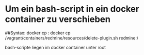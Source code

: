 # Um ein bash-script in ein docker container zu verschieben
##Syntax:
docker cp <src-path> <container>:<dest-path> 
docker cp /vagrant/containers/redmine/resources/delete-plugin.sh redmine:/

bash-scripte liegen im docker container unter root